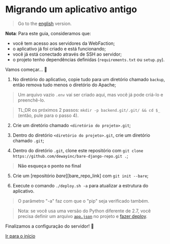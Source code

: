 # Migrando um aplicativo antigo

> Go to the [english][english_version] version.

**Nota**: Para este guia, consideramos que:
- você tem acesso aos servidores da WebFaction;
- o aplicativo já foi criado e está funcionando;
- você já está conectado através de SSH ao servidor;
- o projeto tenho dependências definidas (`requirements.txt` ou `setup.py`).

Vamos começar... :slightly_smiling_face:

1. No diretório do aplicativo, copie tudo para um diretório chamado `backup`,
então remova tudo menos o diretório do Apache;

> Um arquivo vazio `.env` vai ser criado aqui, mas você já pode criá-lo e
preenchê-lo.

> TL;DR os próximos 2 passos: `mkdir -p backend.git/.git/ && cd $_` (então, pule
para o passo 4).

2. Crie um diretório chamado `<diretório do projeto>.git`;

3. Dentro do diretório `<diretório do projeto>.git`, crie um diretório chamado
`.git`;

4. Dentro do diretório `.git`, clone este repositório com
`git clone https://github.com/dewayinc/bare-django-repo.git .`;

> **Não esqueça o ponto no final**

5. Crie um [repositório _bare_][bare_repo_link] com `git init --bare`;

6. Execute o comando `./deploy.sh -a` para atualizar a estrutura do aplicativo.

> O parâmetro "-a" faz com que o "pip" seja verificado também.

> Nota: se você usa uma versão do Python diferente de 2.7, você precisa definir
um arquivo [`app.json`][app_json] no projeto e [fazer deploy][deploy_with_git].

Finalizamos a configuração do servidor! :tada:

[Ir para o início][readme]

[readme]: https://github.com/dewayinc/bare-django-repo/blob/master/docs/languages/pt_BR/README.md
[app_json]: https://github.com/dewayinc/bare-django-repo/blob/master/docs/languages/pt_BR/APP_JSON.md
[deploy_with_git]: https://github.com/dewayinc/bare-django-repo/blob/master/docs/languages/pt_BR/DEPLOY_WITH_GIT.md
[readme]: https://github.com/dewayinc/bare-django-repo/blob/master/docs/languages/pt_BR/README.md
[english_version]: https://github.com/dewayinc/bare-django-repo/blob/master/docs/OLD_JSON.md
